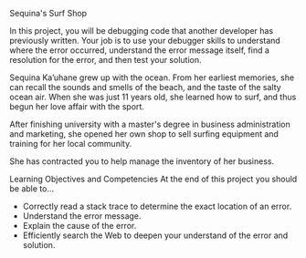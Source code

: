 Sequina's Surf Shop

In this project, you will be debugging code that another developer has previously written. Your job is to use your debugger skills to understand where the error occurred, understand the error message itself, find a resolution for the error, and then test your solution.

Sequina Ka’uhane grew up with the ocean. From her earliest memories, she can recall the sounds and smells of the beach, and the taste of the salty ocean air. When she was just 11 years old, she learned how to surf, and thus begun her love affair with the sport.

After finishing university with a master's degree in business administration and marketing, she opened her own shop to sell surfing equipment and training for her local community.

She has contracted you to help manage the inventory of her business.

Learning Objectives and Competencies
At the end of this project you should be able to...

* Correctly read a stack trace to determine the exact location of an error.
* Understand the error message.
* Explain the cause of the error.
* Efficiently search the Web to deepen your understand of the error and solution.